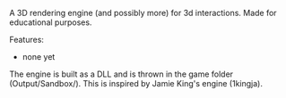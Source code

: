 A 3D rendering engine (and possibly more) for 3d interactions. Made for educational purposes.  

Features:
- none yet

The engine is built as a DLL and is thrown in the game folder (Output/Sandbox/). This is inspired by Jamie King's engine (1kingja).
